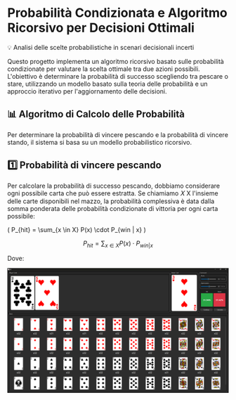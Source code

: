 # Probabilità Condizionata e Algoritmo Ricorsivo per Decisioni Ottimali

💡 Analisi delle scelte probabilistiche in scenari decisionali incerti

Questo progetto implementa un algoritmo ricorsivo basato sulle probabilità condizionate per valutare la scelta ottimale tra due azioni possibili. L'obiettivo è determinare la probabilità di successo scegliendo tra pescare o stare, utilizzando un modello basato sulla teoria delle probabilità e un approccio iterativo per l'aggiornamento delle decisioni.

## 📊 Algoritmo di Calcolo delle Probabilità

Per determinare la probabilità di vincere pescando e la probabilità di vincere stando, il sistema si basa su un modello probabilistico ricorsivo.

## 1️⃣ Probabilità di vincere pescando

Per calcolare la probabilità di successo pescando, dobbiamo considerare ogni possibile carta che può essere estratta. Se chiamiamo 
𝑋
X l'insieme delle carte disponibili nel mazzo, la probabilità complessiva è data dalla somma ponderata delle probabilità condizionate di vittoria per ogni carta possibile:

 \( P_{hit} = \sum_{x \in X} P(x) \cdot P_{win | x} \)

 $$
P_{hit} = \sum_{x \in X} P(x) \cdot P_{win | x}
$$
 
Dove:


![Alt text](Img/Gui.png)
